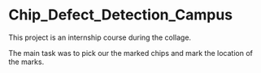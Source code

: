 # Chip_Defect_Detection_Campus

This project is an internship course during the collage.

The main task was to pick our the marked chips and mark the location of the marks.
